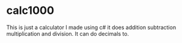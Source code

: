 # calc1000
This is just a calculator I made using c# it does addition subtraction multiplication and division. It can do decimals to.
